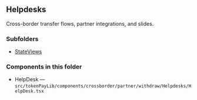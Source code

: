 ## Helpdesks

Cross-border transfer flows, partner integrations, and slides.

### Subfolders
- [StateViews](./StateViews/README.md)

### Components in this folder
- HelpDesk — `src/tokenPayLib/components/crossborder/partner/withdraw/Helpdesks/HelpDesk.tsx`

